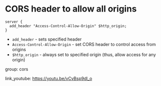 # CORS header to allow all origins

```nginx
server {
  add_header "Access-Control-Allow-Origin" $http_origin;
}
```

- `add_header` - sets specified header
- `Access-Control-Allow-Origin` - set CORS header to control access from origins
- `$http_origin` - always set to specified origin (thus, allow access for any origin)

group: cors


link_youtube: https://youtu.be/vCvBsp9dl_o
